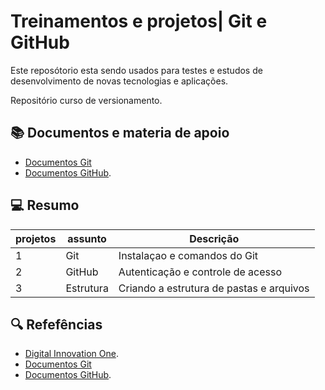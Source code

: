 # Treinamentos e projetos| Git e GitHub

Este reposótorio esta sendo usados para testes e estudos de desenvolvimento de novas tecnologias e aplicações.

Repositório curso de versionamento.
## 📚 Documentos  e materia de apoio
- [Documentos Git](https://git-scm.com/docs)
- [Documentos GitHub](https://docs.github.com). 


## 💻 Resumo

|projetos| assunto| Descrição |
| --- | --- |---|
|1| Git | Instalaçao e comandos do Git |
|2| GitHub | Autenticação e controle de acesso|
|3| Estrutura| Criando a estrutura de pastas e arquivos|



## 🔍 Refefências
- [Digital Innovation One](https://www.dio.me).
- [Documentos Git](https://git-scm.com/docs)
- [Documentos GitHub](https://docs.github.com).